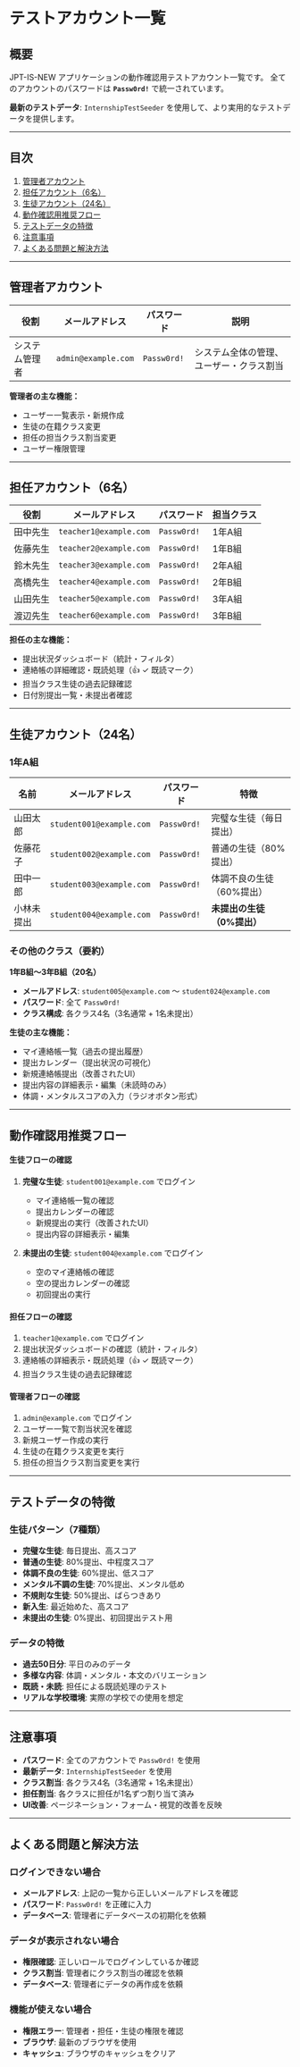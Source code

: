 # テストアカウント一覧

## 概要
JPT-IS-NEW アプリケーションの動作確認用テストアカウント一覧です。
全てのアカウントのパスワードは **`Passw0rd!`** で統一されています。

**最新のテストデータ**: `InternshipTestSeeder` を使用して、より実用的なテストデータを提供します。

---

## 目次
1. [管理者アカウント](#管理者アカウント)
2. [担任アカウント（6名）](#担任アカウント6名)
3. [生徒アカウント（24名）](#生徒アカウント24名)
4. [動作確認用推奨フロー](#動作確認用推奨フロー)
5. [テストデータの特徴](#テストデータの特徴)
6. [注意事項](#注意事項)
7. [よくある問題と解決方法](#よくある問題と解決方法)

---

## 管理者アカウント

| 役割 | メールアドレス | パスワード | 説明 |
|------|----------------|------------|------|
| システム管理者 | `admin@example.com` | `Passw0rd!` | システム全体の管理、ユーザー・クラス割当 |

**管理者の主な機能：**
- ユーザー一覧表示・新規作成
- 生徒の在籍クラス変更
- 担任の担当クラス割当変更
- ユーザー権限管理

---

## 担任アカウント（6名）

| 役割 | メールアドレス | パスワード | 担当クラス |
|------|----------------|------------|------------|
| 田中先生 | `teacher1@example.com` | `Passw0rd!` | 1年A組 |
| 佐藤先生 | `teacher2@example.com` | `Passw0rd!` | 1年B組 |
| 鈴木先生 | `teacher3@example.com` | `Passw0rd!` | 2年A組 |
| 高橋先生 | `teacher4@example.com` | `Passw0rd!` | 2年B組 |
| 山田先生 | `teacher5@example.com` | `Passw0rd!` | 3年A組 |
| 渡辺先生 | `teacher6@example.com` | `Passw0rd!` | 3年B組 |

**担任の主な機能：**
- 提出状況ダッシュボード（統計・フィルタ）
- 連絡帳の詳細確認・既読処理（👍 ✓ 既読マーク）
- 担当クラス生徒の過去記録確認
- 日付別提出一覧・未提出者確認

---

## 生徒アカウント（24名）

### 1年A組
| 名前 | メールアドレス | パスワード | 特徴 |
|------|----------------|------------|------|
| 山田太郎 | `student001@example.com` | `Passw0rd!` | 完璧な生徒（毎日提出） |
| 佐藤花子 | `student002@example.com` | `Passw0rd!` | 普通の生徒（80%提出） |
| 田中一郎 | `student003@example.com` | `Passw0rd!` | 体調不良の生徒（60%提出） |
| 小林未提出 | `student004@example.com` | `Passw0rd!` | **未提出の生徒（0%提出）** |

### その他のクラス（要約）
**1年B組〜3年B組（20名）**
- **メールアドレス**: `student005@example.com` 〜 `student024@example.com`
- **パスワード**: 全て `Passw0rd!`
- **クラス構成**: 各クラス4名（3名通常 + 1名未提出）

**生徒の主な機能：**
- マイ連絡帳一覧（過去の提出履歴）
- 提出カレンダー（提出状況の可視化）
- 新規連絡帳提出（改善されたUI）
- 提出内容の詳細表示・編集（未読時のみ）
- 体調・メンタルスコアの入力（ラジオボタン形式）

---

## 動作確認用推奨フロー

#### 生徒フローの確認
1. **完璧な生徒**: `student001@example.com` でログイン
   - マイ連絡帳一覧の確認
   - 提出カレンダーの確認
   - 新規提出の実行（改善されたUI）
   - 提出内容の詳細表示・編集

2. **未提出の生徒**: `student004@example.com` でログイン
   - 空のマイ連絡帳の確認
   - 空の提出カレンダーの確認
   - 初回提出の実行

#### 担任フローの確認
1. `teacher1@example.com` でログイン
2. 提出状況ダッシュボードの確認（統計・フィルタ）
3. 連絡帳の詳細表示・既読処理（👍 ✓ 既読マーク）
4. 担当クラス生徒の過去記録確認

#### 管理者フローの確認
1. `admin@example.com` でログイン
2. ユーザー一覧で割当状況を確認
3. 新規ユーザー作成の実行
4. 生徒の在籍クラス変更を実行
5. 担任の担当クラス割当変更を実行

---

## テストデータの特徴

### 生徒パターン（7種類）
- **完璧な生徒**: 毎日提出、高スコア
- **普通の生徒**: 80%提出、中程度スコア
- **体調不良の生徒**: 60%提出、低スコア
- **メンタル不調の生徒**: 70%提出、メンタル低め
- **不規則な生徒**: 50%提出、ばらつきあり
- **新入生**: 最近始めた、高スコア
- **未提出の生徒**: 0%提出、初回提出テスト用

### データの特徴
- **過去50日分**: 平日のみのデータ
- **多様な内容**: 体調・メンタル・本文のバリエーション
- **既読・未読**: 担任による既読処理のテスト
- **リアルな学校環境**: 実際の学校での使用を想定

---

## 注意事項

- **パスワード**: 全てのアカウントで `Passw0rd!` を使用
- **最新データ**: `InternshipTestSeeder` を使用
- **クラス割当**: 各クラス4名（3名通常 + 1名未提出）
- **担任割当**: 各クラスに担任が1名ずつ割り当て済み
- **UI改善**: ページネーション・フォーム・視覚的改善を反映

---


## よくある問題と解決方法

### ログインできない場合
- **メールアドレス**: 上記の一覧から正しいメールアドレスを確認
- **パスワード**: `Passw0rd!` を正確に入力
- **データベース**: 管理者にデータベースの初期化を依頼

### データが表示されない場合
- **権限確認**: 正しいロールでログインしているか確認
- **クラス割当**: 管理者にクラス割当の確認を依頼
- **データベース**: 管理者にデータの再作成を依頼

### 機能が使えない場合
- **権限エラー**: 管理者・担任・生徒の権限を確認
- **ブラウザ**: 最新のブラウザを使用
- **キャッシュ**: ブラウザのキャッシュをクリア

